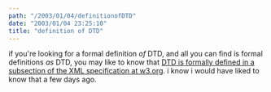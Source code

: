 ```yaml
---
path: "/2003/01/04/definitionofDTD" 
date: "2003/01/04 23:25:10" 
title: "definition of DTD" 
---
```

if you're looking for a formal definition *of* DTD, and all you can find is formal definitions *as* DTD, you may like to know that <a href="http://www.w3.org/TR/REC-xml#sec-logical-struct">DTD is formally defined in a subsection of the XML specification at w3.org</a>. i know i would have liked to know that a few days ago.